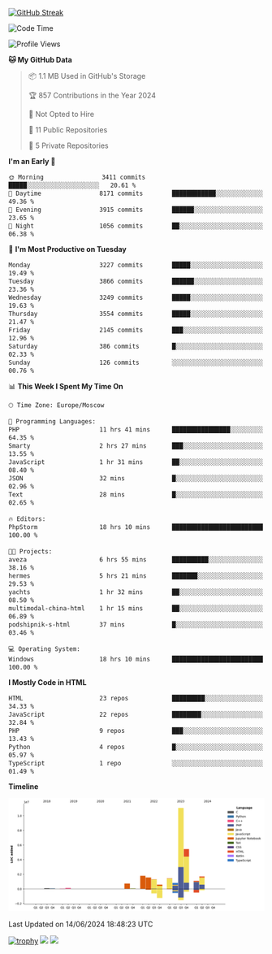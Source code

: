 [![GitHub Streak](https://github-readme-streak-stats.herokuapp.com/?user=yogik10)](https://git.io/streak-stats)
<!--START_SECTION:waka-->
![Code Time](http://img.shields.io/badge/Code%20Time-607%20hrs%2043%20mins-blue)

![Profile Views](http://img.shields.io/badge/Profile%20Views-0-blue)

**🐱 My GitHub Data** 

> 📦 1.1 MB Used in GitHub's Storage 
 > 
> 🏆 857 Contributions in the Year 2024
 > 
> 🚫 Not Opted to Hire
 > 
> 📜 11 Public Repositories 
 > 
> 🔑 5 Private Repositories 
 > 
**I'm an Early 🐤** 

```text
🌞 Morning                3411 commits        █████░░░░░░░░░░░░░░░░░░░░   20.61 % 
🌆 Daytime                8171 commits        ████████████░░░░░░░░░░░░░   49.36 % 
🌃 Evening                3915 commits        ██████░░░░░░░░░░░░░░░░░░░   23.65 % 
🌙 Night                  1056 commits        ██░░░░░░░░░░░░░░░░░░░░░░░   06.38 % 
```
📅 **I'm Most Productive on Tuesday** 

```text
Monday                   3227 commits        █████░░░░░░░░░░░░░░░░░░░░   19.49 % 
Tuesday                  3866 commits        ██████░░░░░░░░░░░░░░░░░░░   23.36 % 
Wednesday                3249 commits        █████░░░░░░░░░░░░░░░░░░░░   19.63 % 
Thursday                 3554 commits        █████░░░░░░░░░░░░░░░░░░░░   21.47 % 
Friday                   2145 commits        ███░░░░░░░░░░░░░░░░░░░░░░   12.96 % 
Saturday                 386 commits         █░░░░░░░░░░░░░░░░░░░░░░░░   02.33 % 
Sunday                   126 commits         ░░░░░░░░░░░░░░░░░░░░░░░░░   00.76 % 
```


📊 **This Week I Spent My Time On** 

```text
🕑︎ Time Zone: Europe/Moscow

💬 Programming Languages: 
PHP                      11 hrs 41 mins      ████████████████░░░░░░░░░   64.35 % 
Smarty                   2 hrs 27 mins       ███░░░░░░░░░░░░░░░░░░░░░░   13.55 % 
JavaScript               1 hr 31 mins        ██░░░░░░░░░░░░░░░░░░░░░░░   08.40 % 
JSON                     32 mins             █░░░░░░░░░░░░░░░░░░░░░░░░   02.96 % 
Text                     28 mins             █░░░░░░░░░░░░░░░░░░░░░░░░   02.65 % 

🔥 Editors: 
PhpStorm                 18 hrs 10 mins      █████████████████████████   100.00 % 

🐱‍💻 Projects: 
aveza                    6 hrs 55 mins       ██████████░░░░░░░░░░░░░░░   38.16 % 
hermes                   5 hrs 21 mins       ███████░░░░░░░░░░░░░░░░░░   29.53 % 
yachts                   1 hr 32 mins        ██░░░░░░░░░░░░░░░░░░░░░░░   08.50 % 
multimodal-china-html    1 hr 15 mins        ██░░░░░░░░░░░░░░░░░░░░░░░   06.89 % 
podshipnik-s-html        37 mins             █░░░░░░░░░░░░░░░░░░░░░░░░   03.46 % 

💻 Operating System: 
Windows                  18 hrs 10 mins      █████████████████████████   100.00 % 
```

**I Mostly Code in HTML** 

```text
HTML                     23 repos            █████████░░░░░░░░░░░░░░░░   34.33 % 
JavaScript               22 repos            ████████░░░░░░░░░░░░░░░░░   32.84 % 
PHP                      9 repos             ███░░░░░░░░░░░░░░░░░░░░░░   13.43 % 
Python                   4 repos             █░░░░░░░░░░░░░░░░░░░░░░░░   05.97 % 
TypeScript               1 repo              ░░░░░░░░░░░░░░░░░░░░░░░░░   01.49 % 
```



**Timeline**

![Lines of Code chart](https://raw.githubusercontent.com/Yogik10/Yogik10/main/assets/bar_graph.png)


 Last Updated on 14/06/2024 18:48:23 UTC
<!--END_SECTION:waka-->
[![trophy](https://github-profile-trophy.vercel.app/?username=yogik10)](https://github.com/ryo-ma/github-profile-trophy)
![](https://github-profile-summary-cards.vercel.app/api/cards/profile-details?username=yogik10&theme=solarized_dark)
![](https://github-profile-summary-cards.vercel.app/api/cards/most-commit-language?username=yogik10&theme=solarized_dark)


